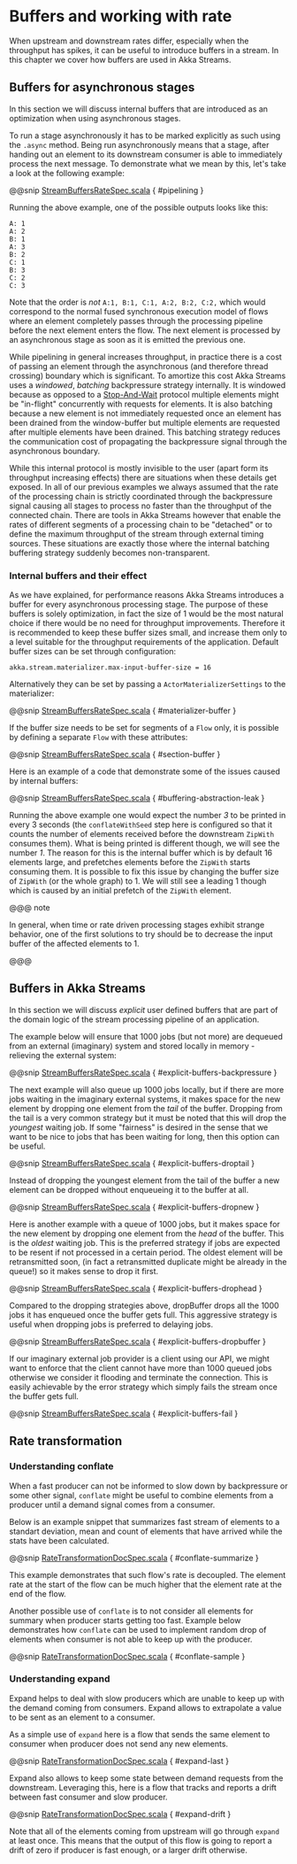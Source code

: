 # Buffers and working with rate

When upstream and downstream rates differ, especially when the throughput has spikes, it can be useful to introduce
buffers in a stream. In this chapter we cover how buffers are used in Akka Streams.

<a id="async-stream-buffers-scala"></a>
## Buffers for asynchronous stages

In this section we will discuss internal buffers that are introduced as an optimization when using asynchronous stages.

To run a stage asynchronously it has to be marked explicitly as such using the `.async` method. Being run
asynchronously means that a stage, after handing out an element to its downstream consumer is able to immediately
process the next message. To demonstrate what we mean by this, let's take a look at the following example:

@@snip [StreamBuffersRateSpec.scala]($code$/scala/docs/stream/StreamBuffersRateSpec.scala) { #pipelining }

Running the above example, one of the possible outputs looks like this:

```
A: 1
A: 2
B: 1
A: 3
B: 2
C: 1
B: 3
C: 2
C: 3
```

Note that the order is *not* `A:1, B:1, C:1, A:2, B:2, C:2,` which would correspond to the normal fused synchronous
execution model of flows where an element completely passes through the processing pipeline before the next element
enters the flow. The next element is processed by an asynchronous stage as soon as it is emitted the previous one.

While pipelining in general increases throughput, in practice there is a cost of passing an element through the
asynchronous (and therefore thread crossing) boundary which is significant. To amortize this cost Akka Streams uses
a *windowed*, *batching* backpressure strategy internally. It is windowed because as opposed to a [Stop-And-Wait](https://en.wikipedia.org/wiki/Stop-and-wait_ARQ)
protocol multiple elements might be "in-flight" concurrently with requests for elements. It is also batching because
a new element is not immediately requested once an element has been drained from the window-buffer but multiple elements
are requested after multiple elements have been drained. This batching strategy reduces the communication cost of
propagating the backpressure signal through the asynchronous boundary.

While this internal protocol is mostly invisible to the user (apart form its throughput increasing effects) there are
situations when these details get exposed. In all of our previous examples we always assumed that the rate of the
processing chain is strictly coordinated through the backpressure signal causing all stages to process no faster than
the throughput of the connected chain. There are tools in Akka Streams however that enable the rates of different segments
of a processing chain to be "detached" or to define the maximum throughput of the stream through external timing sources.
These situations are exactly those where the internal batching buffering strategy suddenly becomes non-transparent.

### Internal buffers and their effect

As we have explained, for performance reasons Akka Streams introduces a buffer for every asynchronous processing stage.
The purpose of these buffers is solely optimization, in fact the size of 1 would be the most natural choice if there
would be no need for throughput improvements. Therefore it is recommended to keep these buffer sizes small,
and increase them only to a level suitable for the throughput requirements of the application. Default buffer sizes
can be set through configuration:

```
akka.stream.materializer.max-input-buffer-size = 16
```

Alternatively they can be set by passing a `ActorMaterializerSettings` to the materializer:

@@snip [StreamBuffersRateSpec.scala]($code$/scala/docs/stream/StreamBuffersRateSpec.scala) { #materializer-buffer }

If the buffer size needs to be set for segments of a `Flow` only, it is possible by defining a separate
`Flow` with these attributes:

@@snip [StreamBuffersRateSpec.scala]($code$/scala/docs/stream/StreamBuffersRateSpec.scala) { #section-buffer }

Here is an example of a code that demonstrate some of the issues caused by internal buffers:

@@snip [StreamBuffersRateSpec.scala]($code$/scala/docs/stream/StreamBuffersRateSpec.scala) { #buffering-abstraction-leak }

Running the above example one would expect the number *3* to be printed in every 3 seconds (the `conflateWithSeed`
step here is configured so that it counts the number of elements received before the downstream `ZipWith` consumes
them). What is being printed is different though, we will see the number *1*. The reason for this is the internal
buffer which is by default 16 elements large, and prefetches elements before the `ZipWith` starts consuming them.
It is possible to fix this issue by changing the buffer size of `ZipWith` (or the whole graph) to 1. We will still see
a leading 1 though which is caused by an initial prefetch of the `ZipWith` element.

@@@ note

In general, when time or rate driven processing stages exhibit strange behavior, one of the first solutions to try
should be to decrease the input buffer of the affected elements to 1.

@@@

## Buffers in Akka Streams

In this section we will discuss *explicit* user defined buffers that are part of the domain logic of the stream processing
pipeline of an application.

The example below will ensure that 1000 jobs (but not more) are dequeued from an external (imaginary) system and
stored locally in memory - relieving the external system:

@@snip [StreamBuffersRateSpec.scala]($code$/scala/docs/stream/StreamBuffersRateSpec.scala) { #explicit-buffers-backpressure }

The next example will also queue up 1000 jobs locally, but if there are more jobs waiting
in the imaginary external systems, it makes space for the new element by
dropping one element from the *tail* of the buffer. Dropping from the tail is a very common strategy but
it must be noted that this will drop the *youngest* waiting job. If some "fairness" is desired in the sense that
we want to be nice to jobs that has been waiting for long, then this option can be useful.

@@snip [StreamBuffersRateSpec.scala]($code$/scala/docs/stream/StreamBuffersRateSpec.scala) { #explicit-buffers-droptail }

Instead of dropping the youngest element from the tail of the buffer a new element can be dropped without
enqueueing it to the buffer at all.

@@snip [StreamBuffersRateSpec.scala]($code$/scala/docs/stream/StreamBuffersRateSpec.scala) { #explicit-buffers-dropnew }

Here is another example with a queue of 1000 jobs, but it makes space for the new element by
dropping one element from the *head* of the buffer. This is the *oldest*
waiting job. This is the preferred strategy if jobs are expected to be
resent if not processed in a certain period. The oldest element will be
retransmitted soon, (in fact a retransmitted duplicate might be already in the queue!)
so it makes sense to drop it first.

@@snip [StreamBuffersRateSpec.scala]($code$/scala/docs/stream/StreamBuffersRateSpec.scala) { #explicit-buffers-drophead }

Compared to the dropping strategies above, dropBuffer drops all the 1000
jobs it has enqueued once the buffer gets full. This aggressive strategy
is useful when dropping jobs is preferred to delaying jobs.

@@snip [StreamBuffersRateSpec.scala]($code$/scala/docs/stream/StreamBuffersRateSpec.scala) { #explicit-buffers-dropbuffer }

If our imaginary external job provider is a client using our API, we might
want to enforce that the client cannot have more than 1000 queued jobs
otherwise we consider it flooding and terminate the connection. This is
easily achievable by the error strategy which simply fails the stream
once the buffer gets full.

@@snip [StreamBuffersRateSpec.scala]($code$/scala/docs/stream/StreamBuffersRateSpec.scala) { #explicit-buffers-fail }

## Rate transformation

### Understanding conflate

When a fast producer can not be informed to slow down by backpressure or some other signal, `conflate` might be
useful to combine elements from a producer until a demand signal comes from a consumer.

Below is an example snippet that summarizes fast stream of elements to a standart deviation, mean and count of elements
that have arrived  while the stats have been calculated.

@@snip [RateTransformationDocSpec.scala]($code$/scala/docs/stream/RateTransformationDocSpec.scala) { #conflate-summarize }

This example demonstrates that such flow's rate is decoupled. The element rate at the start of the flow can be much
higher that the element rate at the end of the flow.

Another possible use of `conflate` is to not consider all elements for summary when producer starts getting too fast.
Example below demonstrates how `conflate` can be used to implement random drop of elements when consumer is not able
to keep up with the producer.

@@snip [RateTransformationDocSpec.scala]($code$/scala/docs/stream/RateTransformationDocSpec.scala) { #conflate-sample }

### Understanding expand

Expand helps to deal with slow producers which are unable to keep up with the demand coming from consumers.
Expand allows to extrapolate a value to be sent as an element to a consumer.

As a simple use of `expand` here is a flow that sends the same element to consumer when producer does not send
any new elements.

@@snip [RateTransformationDocSpec.scala]($code$/scala/docs/stream/RateTransformationDocSpec.scala) { #expand-last }

Expand also allows to keep some state between demand requests from the downstream. Leveraging this, here is a flow
that tracks and reports a drift between fast consumer and slow producer.

@@snip [RateTransformationDocSpec.scala]($code$/scala/docs/stream/RateTransformationDocSpec.scala) { #expand-drift }

Note that all of the elements coming from upstream will go through `expand` at least once. This means that the
output of this flow is going to report a drift of zero if producer is fast enough, or a larger drift otherwise.
